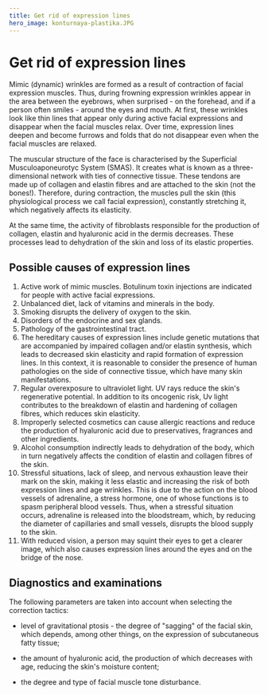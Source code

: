 ```yaml
---
title: Get rid of expression lines
hero_image: konturnaya-plastika.JPG
---
```


# Get rid of expression lines

Mimic (dynamic) wrinkles are formed as a result of contraction of facial expression muscles. Thus, during frowning expression wrinkles appear in the area between the eyebrows, when surprised - on the forehead, and if a person often smiles - around the eyes and mouth. At first, these wrinkles look like thin lines that appear only during active facial expressions and disappear when the facial muscles relax. Over time, expression lines deepen and become furrows and folds that do not disappear even when the facial muscles are relaxed.

The muscular structure of the face is characterised by the Superficial Musculoaponeurotyc System (SMAS). It creates what is known as a three-dimensional network with ties of connective tissue. These tendons are made up of collagen and elastin fibres and are attached to the skin (not the bones!). Therefore, during contraction, the muscles pull the skin (this physiological process we call facial expression), constantly stretching it, which negatively affects its elasticity.

At the same time, the activity of fibroblasts responsible for the production of collagen, elastin and hyaluronic acid in the dermis decreases. These processes lead to dehydration of the skin and loss of its elastic properties.

## Possible causes of expression lines

1. Active work of mimic muscles. Botulinum toxin injections are indicated for people with active facial expressions.
2. Unbalanced diet, lack of vitamins and minerals in the body.
3. Smoking disrupts the delivery of oxygen to the skin.
4. Disorders of the endocrine and sex glands.
5. Pathology of the gastrointestinal tract.
6. The hereditary causes of expression lines include genetic mutations that are accompanied by impaired collagen and/or elastin synthesis, which leads to decreased skin elasticity and rapid formation of expression lines. In this context, it is reasonable to consider the presence of human pathologies on the side of connective tissue, which have many skin manifestations.
7. Regular overexposure to ultraviolet light. UV rays reduce the skin's regenerative potential. In addition to its oncogenic risk, Uv light contributes to the breakdown of elastin and hardening of collagen fibres, which reduces skin elasticity.
8. Improperly selected cosmetics can cause allergic reactions and reduce the production of hyaluronic acid due to preservatives, fragrances and other ingredients.
9. Alcohol consumption indirectly leads to dehydration of the body, which in turn negatively affects the condition of elastin and collagen fibres of the skin.
10. Stressful situations, lack of sleep, and nervous exhaustion leave their mark on the skin, making it less elastic and increasing the risk of both expression lines and age wrinkles. This is due to the action on the blood vessels of adrenaline, a stress hormone, one of whose functions is to spasm peripheral blood vessels. Thus, when a stressful situation occurs, adrenaline is released into the bloodstream, which, by reducing the diameter of capillaries and small vessels, disrupts the blood supply to the skin.
11. With reduced vision, a person may squint their eyes to get a clearer image, which also causes expression lines around the eyes and on the bridge of the nose.

## Diagnostics and examinations

The following parameters are taken into account when selecting the correction tactics:

- level of gravitational ptosis - the degree of "sagging" of the facial skin, which depends, among other things, on the expression of subcutaneous fatty tissue;

- the amount of hyaluronic acid, the production of which decreases with age, reducing the skin's moisture content;

- the degree and type of facial muscle tone disturbance.
